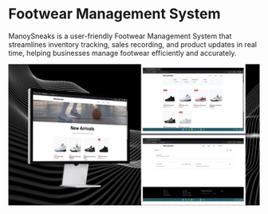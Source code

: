 # Footwear Management System
ManoySneaks is a user-friendly Footwear Management System that streamlines inventory tracking, sales recording, and product updates in real time, helping businesses manage footwear efficiently and accurately.

![image alt](https://github.com/njaustria/ManoySneaks/blob/main/manoysneakprev.jpg?raw=true)
